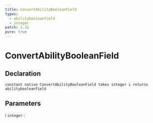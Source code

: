 ```yaml
---
title: ConvertAbilityBooleanField
types:
  - abilitybooleanfield
  - integer
patch: 1.31
pure: true
---
```


# ConvertAbilityBooleanField

## Declaration

```jass
constant native ConvertAbilityBooleanField takes integer i returns abilitybooleanfield
```

## Parameters
i `integer`
: 
